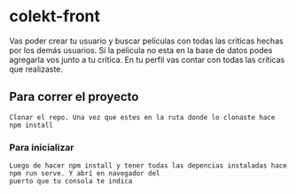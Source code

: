 # colekt-front
Vas poder crear tu usuario y buscar películas con todas las críticas hechas por los demás usuarios. Si la pelicula no esta en la base de datos podes agregarla vos junto a tu crítica. En tu perfil vas contar con todas las críticas que realizaste.

## Para correr el proyecto
```
Clonar el repo. Una vez que estes en la ruta donde lo clonaste hace npm install
```

### Para inicializar
```
Luego de hacer npm install y tener todas las depencias instaladas hace npm run serve. Y abrí en navegador del 
puerto que tu consola te indica
```


